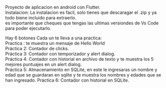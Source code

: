 Proyecto de aplicacion en android con Flutter. <br>
Instalacion: La instalacion es facil, solo tienes que descaragar el .zip y ya todo biene incluido para extraerlo.<br>
es importante que cheques que tengas las ultimas versiondes de Vs Code para poder ejecutarlo.<br>

Hay 6 botones Cada un te lleva a una practica:<br>
Practica : te muestra un mensaje de Hello World<br>
Práctica 2: Contador de clicks.<br>
Práctica 3: Contador con temporizador y alert dialog.<br>
Práctica 4: Contador con historial en archivo de texto y te muestra los 5 mejores puntuajes en un alert dialog.<br>
Práctica 5: Almacenamiento en SQLite, en este le ingresaras un nombre y edad que se guardaran en sqlite y te muestra los nombres y edades que se han ingresado.
Práctica 6: Contador con historial en SQLite.<br>
 
 
